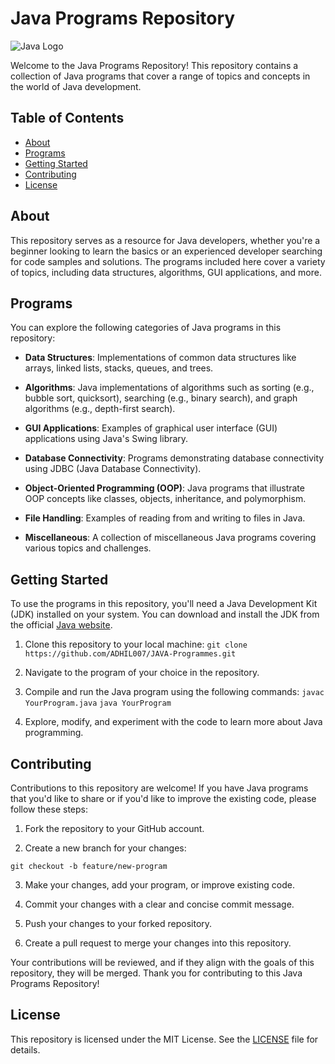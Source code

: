 # Java Programs Repository

![Java Logo](https://www.oracle.com/a/tech/img/cb88-java-logo-001.jpg)

Welcome to the Java Programs Repository! This repository contains a collection of Java programs that cover a range of topics and concepts in the world of Java development.

## Table of Contents

- [About](#about)
- [Programs](#programs)
- [Getting Started](#getting-started)
- [Contributing](#contributing)
- [License](#license)

## About

This repository serves as a resource for Java developers, whether you're a beginner looking to learn the basics or an experienced developer searching for code samples and solutions. The programs included here cover a variety of topics, including data structures, algorithms, GUI applications, and more.

## Programs

You can explore the following categories of Java programs in this repository:

- **Data Structures**: Implementations of common data structures like arrays, linked lists, stacks, queues, and trees.

- **Algorithms**: Java implementations of algorithms such as sorting (e.g., bubble sort, quicksort), searching (e.g., binary search), and graph algorithms (e.g., depth-first search).

- **GUI Applications**: Examples of graphical user interface (GUI) applications using Java's Swing library.

- **Database Connectivity**: Programs demonstrating database connectivity using JDBC (Java Database Connectivity).

- **Object-Oriented Programming (OOP)**: Java programs that illustrate OOP concepts like classes, objects, inheritance, and polymorphism.

- **File Handling**: Examples of reading from and writing to files in Java.

- **Miscellaneous**: A collection of miscellaneous Java programs covering various topics and challenges.

## Getting Started

To use the programs in this repository, you'll need a Java Development Kit (JDK) installed on your system. You can download and install the JDK from the official [Java website](https://www.oracle.com/java/technologies/javase-downloads.html).

1. Clone this repository to your local machine:
```git clone https://github.com/ADHIL007/JAVA-Programmes.git```

2. Navigate to the program of your choice in the repository.

3. Compile and run the Java program using the following commands:
```javac YourProgram.java```
```java YourProgram```

4. Explore, modify, and experiment with the code to learn more about Java programming.

## Contributing

Contributions to this repository are welcome! If you have Java programs that you'd like to share or if you'd like to improve the existing code, please follow these steps:

1. Fork the repository to your GitHub account.

2. Create a new branch for your changes:

```git checkout -b feature/new-program```

3. Make your changes, add your program, or improve existing code.

4. Commit your changes with a clear and concise commit message.

5. Push your changes to your forked repository.

6. Create a pull request to merge your changes into this repository.

Your contributions will be reviewed, and if they align with the goals of this repository, they will be merged. Thank you for contributing to this Java Programs Repository!

## License

This repository is licensed under the MIT License. See the [LICENSE](LICENSE) file for details.

